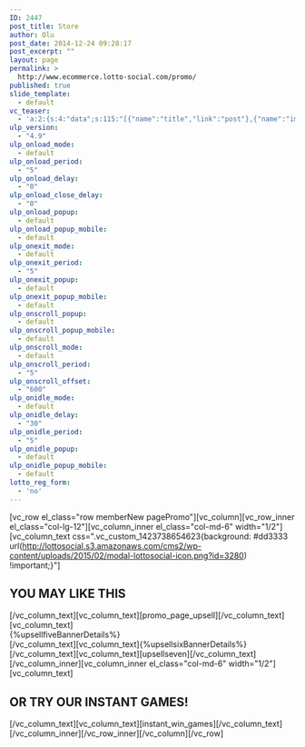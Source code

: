 ```yaml
---
ID: 2447
post_title: Store
author: Olu
post_date: 2014-12-24 09:28:17
post_excerpt: ""
layout: page
permalink: >
  http://www.ecommerce.lotto-social.com/promo/
published: true
slide_template:
  - default
vc_teaser:
  - 'a:2:{s:4:"data";s:115:"[{"name":"title","link":"post"},{"name":"image","image":"featured","link":"none"},{"name":"text","mode":"excerpt"}]";s:7:"bgcolor";s:0:"";}'
ulp_version:
  - "4.9"
ulp_onload_mode:
  - default
ulp_onload_period:
  - "5"
ulp_onload_delay:
  - "0"
ulp_onload_close_delay:
  - "0"
ulp_onload_popup:
  - default
ulp_onload_popup_mobile:
  - default
ulp_onexit_mode:
  - default
ulp_onexit_period:
  - "5"
ulp_onexit_popup:
  - default
ulp_onexit_popup_mobile:
  - default
ulp_onscroll_popup:
  - default
ulp_onscroll_popup_mobile:
  - default
ulp_onscroll_mode:
  - default
ulp_onscroll_period:
  - "5"
ulp_onscroll_offset:
  - "600"
ulp_onidle_mode:
  - default
ulp_onidle_delay:
  - "30"
ulp_onidle_period:
  - "5"
ulp_onidle_popup:
  - default
ulp_onidle_popup_mobile:
  - default
lotto_reg_form:
  - 'no'
---
```

[vc_row el_class="row memberNew pagePromo"][vc_column][vc_row_inner el_class="col-lg-12"][vc_column_inner el_class="col-md-6" width="1/2"][vc_column_text css=".vc_custom_1423738654623{background: #dd3333 url(http://lottosocial.s3.amazonaws.com/cms2/wp-content/uploads/2015/02/modal-lottosocial-icon.png?id=3280) !important;}"]
<h2 class="promo-banner-hd">YOU MAY LIKE THIS</h2>
[/vc_column_text][vc_column_text][promo_page_upsell][/vc_column_text][vc_column_text]
<div class="col-lg-12 whiteBg">
<div class="row tc">{%upsellfiveBannerDetails%}</div>
</div>
[/vc_column_text][vc_column_text]{%upsellsixBannerDetails%}[/vc_column_text][vc_column_text][upsellseven][/vc_column_text][/vc_column_inner][vc_column_inner el_class="col-md-6" width="1/2"][vc_column_text]
<h2 class="promo-banner-hd">OR TRY OUR INSTANT GAMES!</h2>
[/vc_column_text][vc_column_text][instant_win_games][/vc_column_text][/vc_column_inner][/vc_row_inner][/vc_column][/vc_row]